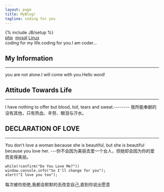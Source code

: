 ```yaml
---
layout: page
title: MyBlog!
tagline: coding for you
---
```

{% include JB/setup %}  
[php](#)  &nbsp;[mysql](#) [Linux](#)  
coding for my life.coding for you.I am coder...
## My Information 
---
you are not alone.I will come with you.Hello word!
## Attitude Towards Life
---
I have nothing to offer but blood, toil, tears and sweat.--------
我所能奉献的没有其他，只有热血、辛劳、眼泪与汗水。
## DECLARATION OF LOVE
---
You don't love a woman because she is beautiful, but she is beautiful because you love her. ---你不会因为美丽去爱一个女人，但她却会因为你的爱而变得美丽。

	while(!confirm("Do You Love Me?"))
	window.console.info("So I'll change for you");
	alert("I love you too");
每次被你拒绝,我都会默默的去改变自己,直到你说出愿意


